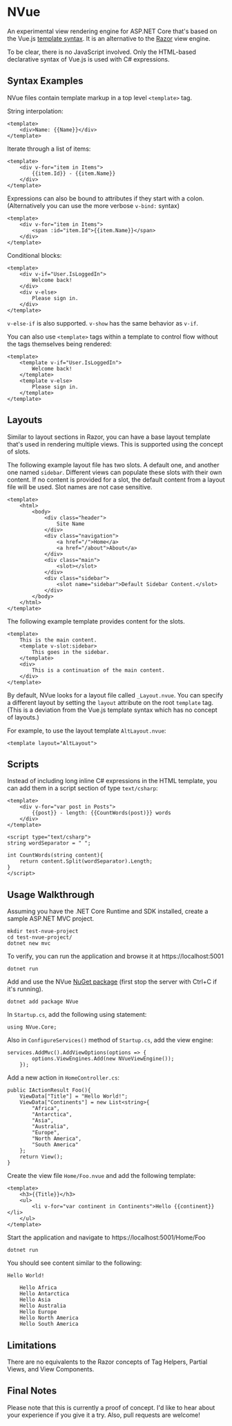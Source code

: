 # NVue

An experimental view rendering engine for ASP.NET Core that's based on the Vue.js [template syntax](https://vuejs.org/v2/guide/syntax.html). It is an alternative to the [Razor](https://docs.microsoft.com/en-us/aspnet/core/mvc/views/razor?view=aspnetcore-2.2) view engine.

To be clear, there is no JavaScript involved. Only the HTML-based declarative syntax of Vue.js is used with C# expressions.

## Syntax Examples

NVue files contain template markup in a top level `<template>` tag.

String interpolation:
````
<template>
    <div>Name: {{Name}}</div>
</template>
````

Iterate through a list of items:
````
<template>
    <div v-for="item in Items">
        {{item.Id}} - {{item.Name}}
    </div>
</template>
````

Expressions can also be bound to attributes if they start with a colon. (Alternatively you can use the more verbose `v-bind:` syntax)
````
<template>
    <div v-for="item in Items">
        <span :id="item.Id">{{item.Name}}</span>
    </div>
</template>
````

Conditional blocks:
````
<template>
    <div v-if="User.IsLoggedIn">
        Welcome back!
    </div>
    <div v-else>
        Please sign in.
    </div>
</template>
````
`v-else-if` is also supported. `v-show` has the same behavior as `v-if`.

You can also use `<template>` tags within a template to control flow without the tags themselves being rendered:
````
<template>
    <template v-if="User.IsLoggedIn">
        Welcome back!
    </template>
    <template v-else>
        Please sign in.
    </template>
</template>
````

## Layouts

Similar to layout sections in Razor, you can have a base layout template that's used in rendering multiple views. This is supported using the concept of slots.

The following example layout file has two slots. A default one, and another one named `sidebar`. Different views can populate these slots with their own content. If no content is provided for a slot, the default content from a layout file will be used. Slot names are not case sensitive.

````
<template>
    <html>
        <body>
            <div class="header">
                Site Name
            </div>
            <div class="navigation">
                <a href="/">Home</a>
                <a href="/about">About</a>
            </div>
            <div class="main">
                <slot></slot>
            </div>
            <div class="sidebar">
                <slot name="sidebar">Default Sidebar Content.</slot>
            </div>
        </body>
    </html>
</template>
````

The following example template provides content for the slots.
````
<template>
    This is the main content.
    <template v-slot:sidebar>
        This goes in the sidebar.
    </template>
    <div>
        This is a continuation of the main content.
    </div>
</template>
````

By default, NVue looks for a layout file called `_Layout.nvue`. You can specify a different layout by setting the `layout` attribute on the root `template` tag. (This is a deviation from the Vue.js template syntax which has no concept of layouts.)

For example, to use the layout template `AltLayout.nvue`:

`<template layout="AltLayout">`

## Scripts

Instead of including long inline C# expressions in the HTML template, you can add them in a script section of type `text/csharp`:

````
<template>
    <div v-for="var post in Posts">
        {{post}} - length: {{CountWords(post)}} words
    </div>
</template>

<script type="text/csharp">
string wordSeparator = " ";

int CountWords(string content){
    return content.Split(wordSeparator).Length;
}
</script>
````

## Usage Walkthrough
Assuming you have the .NET Core Runtime and SDK installed, create a sample ASP.NET MVC project.

````
mkdir test-nvue-project
cd test-nvue-project/
dotnet new mvc
````

To verify, you can run the application and browse it at https://localhost:5001

`dotnet run`

Add and use the NVue [NuGet package](https://www.nuget.org/packages/NVue/) (first stop the server with Ctrl+C if it's running).

`dotnet add package NVue`

In `Startup.cs`, add the following using statement:

`using NVue.Core;`

Also in `ConfigureServices()` method of `Startup.cs`, add the view engine:

````
services.AddMvc().AddViewOptions(options => {
        options.ViewEngines.Add(new NVueViewEngine());
    });
````

Add a new action in `HomeController.cs`:

````
public IActionResult Foo(){
    ViewData["Title"] = "Hello World!";
    ViewData["Continents"] = new List<string>{
        "Africa",
        "Antarctica",
        "Asia",
        "Australia",
        "Europe",
        "North America",
        "South America"
    };
    return View();
}
````

Create the view file `Home/Foo.nvue` and add the following template:

````
<template>
    <h3>{{Title}}</h3>
    <ul>
        <li v-for="var continent in Continents">Hello {{continent}}</li>
    </ul>
</template>
````

Start the application and navigate to https://localhost:5001/Home/Foo

`dotnet run`

You should see content similar to the following:

````
Hello World!

    Hello Africa
    Hello Antarctica
    Hello Asia
    Hello Australia
    Hello Europe
    Hello North America
    Hello South America
````

## Limitations

There are no equivalents to the Razor concepts of Tag Helpers, Partial Views, and View Components.

## Final Notes
Please note that this is currently a proof of concept. I'd like to hear about your experience if you give it a try. Also, pull requests are welcome!
